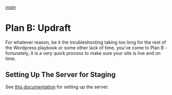 ###### [main](README.md)
Plan B: Updraft
===============

For whatever reason, be it the troubleshooting taking too long for the rest of the Wordpress playbook or some other lack of time, you've come to Plan B - fortunately, it is a very quick process to make sure your site is live and on time.

## Setting Up The Server for Staging

See [this documentation](github.md) for setting up the server.

## 
